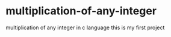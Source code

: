 # multiplication-of-any-integer
multiplication of any integer in c language
this is my first project
